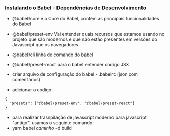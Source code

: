### Instalando o Babel - Dependências de Desenvolvimento
- @babel/core é o Core do Babel, contém as principais funcionalidades do Babel
- @babel/preset-env Vai entender quais recursos que estamos usando no projeto que são modernos e que não estão presentes em versões do Javascript que os navegadores 
- @babel/cli linha de comando do babel
- @babel/preset-react para o babel entender codigo JSX

- criar arquivo de configuração do babel - .babelrc (json com comentários)
- adicionar o código: 
```
{
  "presets": ["@babel/preset-env", "@babel/preset-react"]
}
```

- para realizar trasnpilação de javascript moderno para javascript "antigo", usamos o seguinte comando:
- yarn babel _caminho_ -d build
